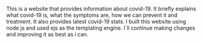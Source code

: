 This is a website that provides information about covid-19. It briefly explains what covid-19 is, what the symptoms are, how we can prevent it and treatment. It also provides latest covid-19 stats.
I built this website using node js and used ejs as the templating engine. I`ll continue making changes and improving it as best as i can.